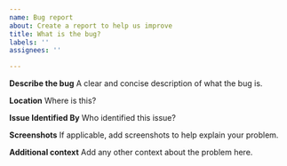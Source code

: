 ```yaml
---
name: Bug report
about: Create a report to help us improve
title: What is the bug?
labels: ''
assignees: ''

---
```


**Describe the bug**
A clear and concise description of what the bug is.

**Location**
Where is this?

**Issue Identified By**
Who identified this issue?

**Screenshots**
If applicable, add screenshots to help explain your problem.

**Additional context**
Add any other context about the problem here.
